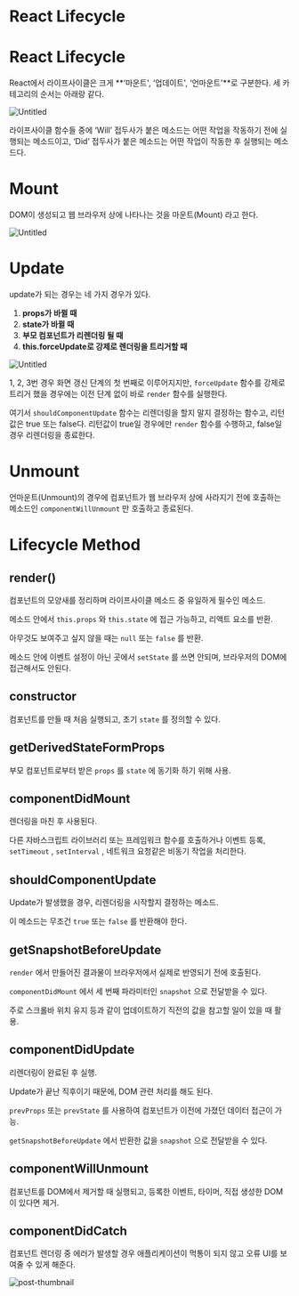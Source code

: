 # React Lifecycle

# React Lifecycle

React에서 라이프사이클은 크게 **‘마운트', ‘업데이트', ‘언마운트'**로 구분한다. 세 카테고리의 순서는 아래랑 같다.

![Untitled](https://s3-us-west-2.amazonaws.com/secure.notion-static.com/f5703731-3f17-4925-be69-3ea5de13f7bb/Untitled.png)

라이프사이클 함수들 중에 ‘Will’ 접두사가 붙은 메소드는 어떤 작업을 작동하기 전에 실행되는 메소드이고, ‘Did’ 접두사가 붙은 메소드는 어떤 작업이 작동한 후 실행되는 메소드다.

# Mount

DOM이 생성되고 웹 브라우저 상에 나타나는 것을 마운트(Mount) 라고 한다.

![Untitled](https://s3-us-west-2.amazonaws.com/secure.notion-static.com/e180d910-1316-494a-bcd5-aafe79b64274/Untitled.png)

# Update

update가 되는 경우는 네 가지 경우가 있다.

1. **props가 바뀔 때**
2. **state가 바뀔 때**
3. **부모 컴포넌트가 리렌더링 될 때**
4. **this.forceUpdate로 강제로 렌더링을 트리거할 때**

![Untitled](https://s3-us-west-2.amazonaws.com/secure.notion-static.com/0ca79885-51c4-401f-9807-7cb6a9982184/Untitled.png)

1, 2, 3번 경우 화면 갱신 단계의 첫 번째로 이루어지지만, `forceUpdate` 함수를 강제로 트리거 했을 경우에는 이전 단계 없이 바로 `render` 함수를 실행한다.

여기서 `shouldComponentUpdate` 함수는 리렌더링을 할지 말지 결정하는 함수고, 리턴값은 true 또는 false다. 리턴값이 true일 경우에만 `render` 함수를 수행하고, false일 경우 리렌더링을 종료한다.

# Unmount

언마운트(Unmount)의 경우에 컴포넌트가 웹 브라우저 상에 사라지기 전에 호출하는 메소드인 `componentWillUnmount` 만 호출하고 종료된다.

# Lifecycle Method

## render()

컴포넌트의 모양새를 정리하며 라이프사이클 메소드 중 유일하게 필수인 메소드.

메소드 안에서 `this.props` 와 `this.state` 에 접근 가능하고, 리액트 요소를 반환.

아무것도 보여주고 싶지 않을 때는 `null` 또는 `false` 를 반환.

메소드 안에 이벤트 설정이 아닌 곳에서 `setState` 를 쓰면 안되며, 브라우저의 DOM에 접근해서도 안된다.

## constructor

컴포넌트를 만들 때 처음 실행되고, 초기 `state` 를 정의할 수 있다.

## getDerivedStateFormProps

부모 컴포넌트로부터 받은 `props` 를 `state` 에 동기화 하기 위해 사용.

## componentDidMount

렌더링을 마친 후 사용된다.

다른 자바스크립트 라이브러리 또는 프레임워크 함수를 호출하거나 이벤트 등록, `setTimeout` , `setInterval` , 네트워크 요청같은 비동기 작업을 처리한다.

## shouldComponentUpdate

Update가 발생했을 경우, 리렌더링을 시작할지 결정하는 메소드.

이 메소드는 무조건 `true` 또는 `false` 를 반환해야 한다.

## getSnapshotBeforeUpdate

`render` 에서 만들어진 결과물이 브라우저에서 실제로 반영되기 전에 호출된다.

`componentDidMount` 에서 세 번째 파라미터인 `snapshot` 으로 전달받을 수 있다.

주로 스크롤바 위치 유지 등과 같이 업데이트하기 직전의 값을 참고할 일이 있을 때 활용.

## componentDidUpdate

리렌더링이 완료된 후 실행.

Update가 끝난 직후이기 때문에, DOM 관련 처리를 해도 된다.

`prevProps` 또는 `prevState` 를 사용하여 컴포넌트가 이전에 가졌던 데이터 접근이 가능.

`getSnapshotBeforeUpdate` 에서 반환한 값을 `snapshot` 으로 전달받을 수 있다.

## componentWillUnmount

컴포넌트를 DOM에서 제거할 때 실행되고, 등록한 이벤트, 타이머, 직접 생성한 DOM이 있다면 제거.

## componentDidCatch

컴포넌트 렌더링 중 에러가 발생할 경우 애플리케이션이 먹통이 되지 않고 오류 UI를 보여줄 수 있게 해준다.



![post-thumbnail](https://velog.velcdn.com/images/st2702/post/adbd06c3-50ad-4251-a374-57622e21bc12/%E1%84%89%E1%85%B3%E1%84%8F%E1%85%B3%E1%84%85%E1%85%B5%E1%86%AB%E1%84%89%E1%85%A3%E1%86%BA%202020-10-22%20%E1%84%8B%E1%85%A9%E1%84%92%E1%85%AE%2011.12.17.png)